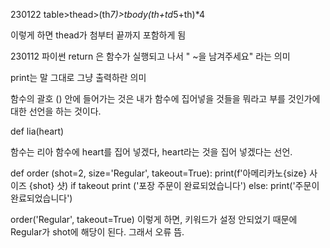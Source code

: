 230122
table>thead>(th*7)>tbody(th+td*5+th)*4

이렇게 하면 thead가 첨부터 끝까지 포함하게 됨

230112 파이썬
return 은 함수가 실행되고 나서 " ~을 남겨주세요" 라는 의미

print는 말 그대로 그냥 출력하란 의미 

함수의 괄호 () 안에 들어가는 것은 내가 함수에 집어넣을 것들을 뭐라고 부를 것인가에 대한 선언을 하는 것이다. 

def lia(heart)

함수는 리아 함수에 heart를 집어 넣겠다, heart라는 것을 집어 넣겠다는 선언.

def order (shot=2, size='Regular', takeout=True): 
  print(f'아메리카노{size} 사이즈 {shot} 샷)
  if takeout
         print ('포장 주문이 완료되었습니다')
       else:
         print('주문이 완료되었습니다')

order('Regular', takeout=True) 이렇게 하면, 키워드가 설정 안되었기 때문에 Regular가 shot에 해당이 된다. 그래서 오류 뜸.




